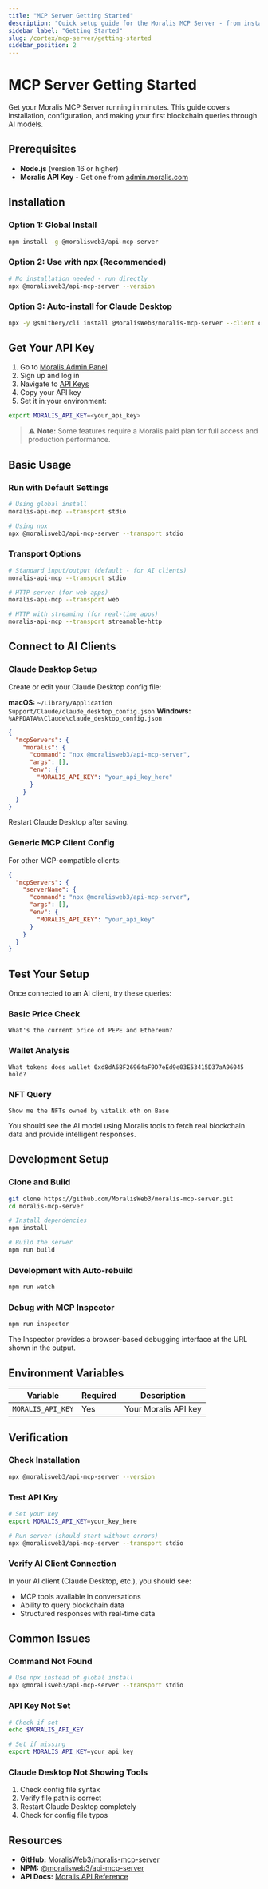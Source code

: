 ```yaml
---
title: "MCP Server Getting Started"
description: "Quick setup guide for the Moralis MCP Server - from installation to first queries."
sidebar_label: "Getting Started"
slug: /cortex/mcp-server/getting-started
sidebar_position: 2
---
```


# MCP Server Getting Started

Get your Moralis MCP Server running in minutes. This guide covers installation, configuration, and making your first blockchain queries through AI models.

## Prerequisites

- **Node.js** (version 16 or higher)
- **Moralis API Key** - Get one from [admin.moralis.com](https://admin.moralis.com/api-keys)

## Installation

### Option 1: Global Install

```bash
npm install -g @moralisweb3/api-mcp-server
```

### Option 2: Use with npx (Recommended)

```bash
# No installation needed - run directly
npx @moralisweb3/api-mcp-server --version
```

### Option 3: Auto-install for Claude Desktop

```bash
npx -y @smithery/cli install @MoralisWeb3/moralis-mcp-server --client claude
```

## Get Your API Key

1. Go to [Moralis Admin Panel](https://admin.moralis.com)
2. Sign up and log in
3. Navigate to [API Keys](https://admin.moralis.com/api-keys)
4. Copy your API key
5. Set it in your environment:

```bash
export MORALIS_API_KEY=<your_api_key>
```

> ⚠️ **Note:** Some features require a Moralis paid plan for full access and production performance.

## Basic Usage

### Run with Default Settings

```bash
# Using global install
moralis-api-mcp --transport stdio

# Using npx
npx @moralisweb3/api-mcp-server --transport stdio
```

### Transport Options

```bash
# Standard input/output (default - for AI clients)
moralis-api-mcp --transport stdio

# HTTP server (for web apps)
moralis-api-mcp --transport web

# HTTP with streaming (for real-time apps)
moralis-api-mcp --transport streamable-http
```

## Connect to AI Clients

### Claude Desktop Setup

Create or edit your Claude Desktop config file:

**macOS:** `~/Library/Application Support/Claude/claude_desktop_config.json`
**Windows:** `%APPDATA%\Claude\claude_desktop_config.json`

```json
{
  "mcpServers": {
    "moralis": {
      "command": "npx @moralisweb3/api-mcp-server",
      "args": [],
      "env": {
        "MORALIS_API_KEY": "your_api_key_here"
      }
    }
  }
}
```

Restart Claude Desktop after saving.

### Generic MCP Client Config

For other MCP-compatible clients:

```json
{
  "mcpServers": {
    "serverName": {
      "command": "npx @moralisweb3/api-mcp-server",
      "args": [],
      "env": {
        "MORALIS_API_KEY": "your_api_key"
      }
    }
  }
}
```

## Test Your Setup

Once connected to an AI client, try these queries:

### Basic Price Check

```
What's the current price of PEPE and Ethereum?
```

### Wallet Analysis

```
What tokens does wallet 0xd8dA6BF26964aF9D7eEd9e03E53415D37aA96045 hold?
```

### NFT Query

```
Show me the NFTs owned by vitalik.eth on Base
```

You should see the AI model using Moralis tools to fetch real blockchain data and provide intelligent responses.

## Development Setup

### Clone and Build

```bash
git clone https://github.com/MoralisWeb3/moralis-mcp-server.git
cd moralis-mcp-server

# Install dependencies
npm install

# Build the server
npm run build
```

### Development with Auto-rebuild

```bash
npm run watch
```

### Debug with MCP Inspector

```bash
npm run inspector
```

The Inspector provides a browser-based debugging interface at the URL shown in the output.

## Environment Variables

| Variable          | Required | Description          |
| ----------------- | -------- | -------------------- |
| `MORALIS_API_KEY` | Yes      | Your Moralis API key |

## Verification

### Check Installation

```bash
npx @moralisweb3/api-mcp-server --version
```

### Test API Key

```bash
# Set your key
export MORALIS_API_KEY=your_key_here

# Run server (should start without errors)
npx @moralisweb3/api-mcp-server --transport stdio
```

### Verify AI Client Connection

In your AI client (Claude Desktop, etc.), you should see:

- MCP tools available in conversations
- Ability to query blockchain data
- Structured responses with real-time data

## Common Issues

### Command Not Found

```bash
# Use npx instead of global install
npx @moralisweb3/api-mcp-server --transport stdio
```

### API Key Not Set

```bash
# Check if set
echo $MORALIS_API_KEY

# Set if missing
export MORALIS_API_KEY=your_api_key
```

### Claude Desktop Not Showing Tools

1. Check config file syntax
2. Verify file path is correct
3. Restart Claude Desktop completely
4. Check for config file typos

## Resources

- **GitHub:** [MoralisWeb3/moralis-mcp-server](https://github.com/MoralisWeb3/moralis-mcp-server)
- **NPM:** [@moralisweb3/api-mcp-server](https://www.npmjs.com/package/@moralisweb3/api-mcp-server)
- **API Docs:** [Moralis API Reference](https://deep-index.moralis.io/api-docs-2.2/)
